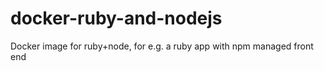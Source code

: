 # docker-ruby-and-nodejs
Docker image for ruby+node, for e.g. a ruby app with npm managed front end 
